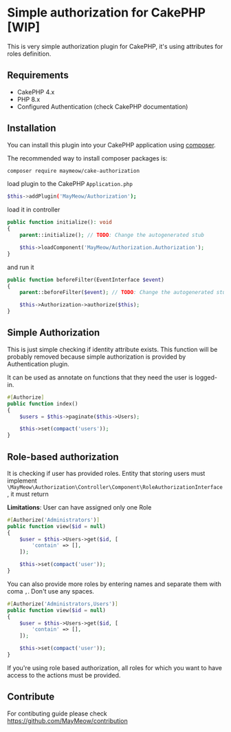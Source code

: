 # Simple authorization for CakePHP [WIP]

This is very simple authorization plugin for CakePHP, it's using attributes for roles definition.

## Requirements

- CakePHP 4.x
- PHP 8.x
- Configured Authentication (check CakePHP documentation)

## Installation

You can install this plugin into your CakePHP application using [composer](https://getcomposer.org).

The recommended way to install composer packages is:

```bash
composer require maymeow/cake-authorization
```

load plugin to the CakePHP `Application.php`

```bash
$this->addPlugin('MayMeow/Authorization');
```

load it in controller

```php
public function initialize(): void
{
    parent::initialize(); // TODO: Change the autogenerated stub

    $this->loadComponent('MayMeow/Authorization.Authorization');
}
```

and run it

```php
public function beforeFilter(EventInterface $event)
{
    parent::beforeFilter($event); // TODO: Change the autogenerated stub

    $this->Authorization->authorize($this);
}
```

## Simple Authorization

This is just simple checking if identity attribute exists. This function will be probably removed because simple authorization is provided by Authentication plugin.

It can be used as annotate on functions that they need the user is logged-in.

```php
#[Authorize]
public function index()
{
    $users = $this->paginate($this->Users);

    $this->set(compact('users'));
}
```

## Role-based authorization

It is checking if user has provided roles. Entity that storing users must implement
`\MayMeow\Authorization\Controller\Component\RoleAuthorizationInterface`, it must return

**Limitations**: User can have assigned only one Role

```php
#[Authorize('Administrators')]
public function view($id = null)
{
    $user = $this->Users->get($id, [
        'contain' => [],
    ]);

    $this->set(compact('user'));
}
```

You can also provide more roles by entering names and separate them with coma `,`. Don't use any spaces.

```php
#[Authorize('Administrators,Users')]
public function view($id = null)
{
    $user = $this->Users->get($id, [
        'contain' => [],
    ]);

    $this->set(compact('user'));
}
```

If you're using role based authorization, all roles for which you want to have access to the actions must be provided.

## Contribute

For contibuting guide please check https://github.com/MayMeow/contribution
